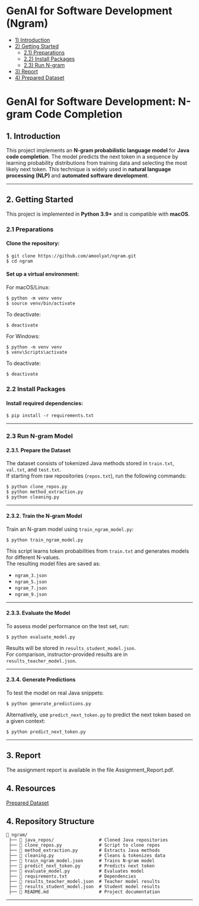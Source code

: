# GenAI for Software Development (Ngram)

* [1) Introduction](#1-introduction)  
* [2) Getting Started](#2-getting-started)  
  * [2.1) Preparations](#21-preparations)  
  * [2.2) Install Packages](#22-install-packages)  
  * [2.3) Run N-gram](#23-run-n-gram-model)  
* [3) Report](#3-report)
* [4) Prepared Dataset](#4-resources)

# GenAI for Software Development: N-gram Code Completion

## **1. Introduction**
This project implements an **N-gram probabilistic language model** for **Java code completion**. The model predicts the next token in a sequence by learning probability distributions from training data and selecting the most likely next token. This technique is widely used in **natural language processing (NLP)** and **automated software development**.

---

## **2. Getting Started**
This project is implemented in **Python 3.9+** and is compatible with **macOS**.

### **2.1 Preparations**
#### Clone the repository:
```shell
$ git clone https://github.com/amoolyat/ngram.git
$ cd ngram
```

#### Set up a virtual environment:
For macOS/Linux:
```shell
$ python -m venv venv
$ source venv/bin/activate
```
To deactivate:
```shell
$ deactivate
```

For Windows:
```shell
$ python -m venv venv
$ venv\Scripts\activate
```
To deactivate:
```shell
$ deactivate
```

### **2.2 Install Packages**  
#### Install required dependencies:  
```shell
$ pip install -r requirements.txt
```

---

### **2.3 Run N-gram Model**  

#### **2.3.1. Prepare the Dataset**  
The dataset consists of tokenized Java methods stored in `train.txt`, `val.txt`, and `test.txt`.  
If starting from raw repositories (`repos.txt`), run the following commands:  

```shell
$ python clone_repos.py
$ python method_extraction.py
$ python cleaning.py
```

---

#### **2.3.2. Train the N-gram Model**  
Train an N-gram model using `train_ngram_model.py`:  

```shell
$ python train_ngram_model.py
```

This script learns token probabilities from `train.txt` and generates models for different N-values.  
The resulting model files are saved as:  
- `ngram_3.json`  
- `ngram_5.json`  
- `ngram_7.json`  
- `ngram_9.json`  

---

#### **2.3.3. Evaluate the Model**  
To assess model performance on the test set, run:  

```shell
$ python evaluate_model.py
```

Results will be stored in `results_student_model.json`.  
For comparison, instructor-provided results are in `results_teacher_model.json`.  

---

#### **2.3.4. Generate Predictions**  
To test the model on real Java snippets:  

```shell
$ python generate_predictions.py
```

Alternatively, use `predict_next_token.py` to predict the next token based on a given context:  

```shell
$ python predict_next_token.py
```
---

## **3. Report**

The assignment report is available in the file Assignment_Report.pdf.

## **4. Resources**

[Prepared Dataset](https://drive.google.com/drive/folders/1-V-YGsuiS_Z7D4K0XZExEqnqC9K9S8s_?usp=sharing)

## **4. Repository Structure**
```
📂 ngram/
 ├── 📁 java_repos/                 # Cloned Java repositories
 ├── 📄 clone_repos.py              # Script to clone repos
 ├── 📄 method_extraction.py        # Extracts Java methods
 ├── 📄 cleaning.py                 # Cleans & tokenizes data
 ├── 📄 train_ngram_model.json      # Trains N-gram model
 ├── 📄 predict_next_token.py       # Predicts next token
 ├── 📄 evaluate_model.py           # Evaluates model
 ├── 📄 requirements.txt            # Dependencies
 ├── 📄 results_teacher_model.json  # Teacher model results
 ├── 📄 results_student_model.json  # Student model results
 ├── 📄 README.md                   # Project documentation
```
---


